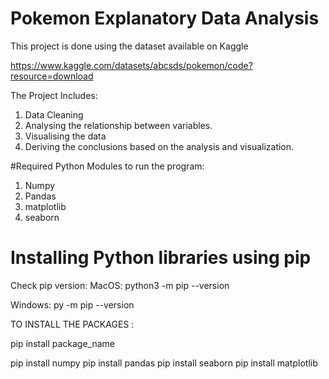 # Pokemon Explanatory Data Analysis
This project is done using the dataset available on Kaggle

https://www.kaggle.com/datasets/abcsds/pokemon/code?resource=download

The Project Includes:
1. Data Cleaning
2. Analysing the relationship between variables.
3. Visualising the data
4. Deriving the conclusions based on the analysis and visualization.


#Required Python Modules to run the program:
1. Numpy
2. Pandas
3. matplotlib
4. seaborn

# Installing Python libraries using pip
Check pip version:
MacOS:
python3 -m pip --version

Windows:
py -m pip --version

TO INSTALL THE PACKAGES :

pip install package_name

pip install numpy
pip install pandas
pip install seaborn
pip install matplotlib

